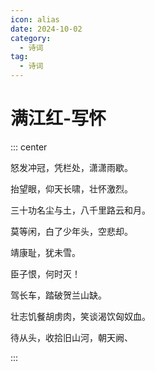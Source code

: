 ```yaml
---
icon: alias
date: 2024-10-02
category:
  - 诗词
tag:
  - 诗词
---
```


# 满江红-写怀

<!-- more -->


::: center 

怒发冲冠，凭栏处，潇潇雨歇。

抬望眼，仰天长啸，壮怀激烈。

三十功名尘与土，八千里路云和月。

莫等闲，白了少年头，空悲却。

靖康耻，犹未雪。

臣子恨，何时灭！

驾长车，踏破贺兰山缺。

壮志饥餐胡虏肉，笑谈渴饮匈奴血。

待从头，收拾旧山河，朝天阙、

:::